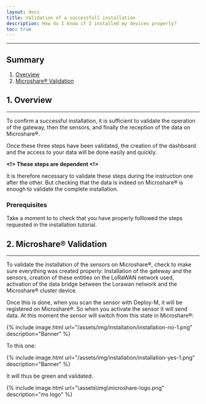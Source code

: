 ```yaml
---
layout: docs
title: Validation of a successfull installation
description: How do I know if I installed my devices properly?
toc: true
---
```


---------------------------------------
## Summary

1. [Overview](./#1-overview)
2. [Microshare® Validation](./#2-microshare-validation)


## 1. Overview
---------------------------------------

To confirm a successful installation, it is sufficient to validate the operation of the gateway, then the sensors, and finally the reception of the data on Microshare®. 

Once these three steps have been validated, the creation of the dashboard and the access to your data will be done easily and quickly. 

**<!> These steps are dependent <!>**

It is therefore necessary to validate these steps during the instruction one after the other. But checking that the data is indeed on Microshare® is enough to validate the complete installation. 


### Prerequisites

Take a moment to to check that you have properly folllowed the steps requested in the installation tutorial.  

## 2. Microshare® Validation
---------------------------------------

To validate the installation of the sensors on Microshare®, check to make sure everything was created properly:
Installation of the gateway and the sensors, creation of these entities on the LoRaWAN network used, activation of the data bridge between the Lorawan network and the Microshare® cluster device. 

Once this is done, when you scan the sensor with Deploy-M, it will be registered on Microshare®. So when you activate the sensor it will send data. At this moment the sensor will switch from this state in Microshare®:

{% include image.html url="/assets/img/installation/installation-no-1.png" description="Banner" %}

To this one: 

{% include image.html url="/assets/img/installation/installation-yes-1.png" description="Banner" %}

It will thus be green and validated. 

{% include image.html url="\assets\img\microshare-logo.png"  description="ms logo" %}